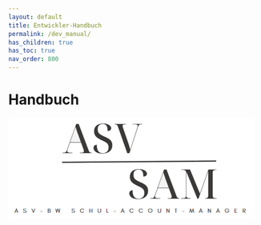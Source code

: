 ```yaml
---
layout: default
title: Entwickler-Handbuch
permalink: /dev_manual/
has_children: true
has_toc: true
nav_order: 800
---
```

# Handbuch

![Logo.png](../assets/images/Logo.png)

